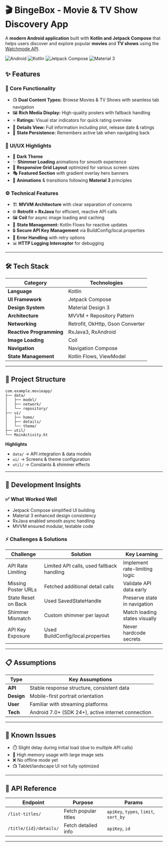 # 🎬 BingeBox - Movie & TV Show Discovery App

A **modern Android application** built with **Kotlin and Jetpack Compose** that helps users discover and explore popular **movies** and **TV shows** using the [Watchmode API](https://api.watchmode.com/).

![Android](https://img.shields.io/badge/Platform-Android-green.svg)
![Kotlin](https://img.shields.io/badge/Language-Kotlin-blue.svg)
![Jetpack Compose](https://img.shields.io/badge/UI-Jetpack%20Compose-4285F4.svg)
![Material 3](https://img.shields.io/badge/Design-Material%203-purple.svg)


## ✨ Features

### 🎯 Core Functionality

* 📺 **Dual Content Types:** Browse Movies & TV Shows with seamless tab navigation
* 🖼️ **Rich Media Display:** High-quality posters with fallback handling
* ⭐ **Ratings:** Visual star indicators for quick rating overview
* 📖 **Details View:** Full information including plot, release date & ratings
* 🔄 **State Persistence:** Remembers active tab when navigating back

### 🎨 UI/UX Highlights

* 🌙 **Dark Theme**
* ✨ **Shimmer Loading** animations for smooth experience
* 📱 **Responsive Grid Layout** optimized for various screen sizes
* 🎭 **Featured Section** with gradient overlay hero banners
* 💫 **Animations** & transitions following **Material 3** principles

### ⚙️ Technical Features

* 🏗️ **MVVM Architecture** with clear separation of concerns
* 🌐 **Retrofit + RxJava** for efficient, reactive API calls
* 🖼️ **Coil** for async image loading and caching
* 💾 **State Management:** Kotlin Flows for reactive updates
* 🔒 **Secure API Key Management** via BuildConfig/local.properties
* 🔄 **Error Handling** with retry options
* 📊 **HTTP Logging Interceptor** for debugging

---

## 🛠️ Tech Stack

| Category                 | Technologies                           |
| ------------------------ | -------------------------------------- |
| **Language**             | Kotlin                                 |
| **UI Framework**         | Jetpack Compose                        |
| **Design System**        | Material Design 3                      |
| **Architecture**         | MVVM + Repository Pattern              |
| **Networking**           | Retrofit, OkHttp, Gson Converter       |
| **Reactive Programming** | RxJava3, RxAndroid                     |
| **Image Loading**        | Coil                                   |
| **Navigation**           | Navigation Compose                     |
| **State Management**     | Kotlin Flows, ViewModel                |

---

## 🧱 Project Structure

```
com.example.movieapp/
├── data/
│   ├── model/
│   ├── network/
│   └── repository/
├── ui/
│   ├── home/
│   ├── details/
│   └── theme/
├── util/
└── MainActivity.kt
```

**Highlights**

* `data/` → API integration & data models
* `ui/` → Screens & theme configuration
* `util/` → Constants & shimmer effects

---


## 🧩 Development Insights

### ✅ What Worked Well

* Jetpack Compose simplified UI building
* Material 3 enhanced design consistency
* RxJava enabled smooth async handling
* MVVM ensured modular, testable code

### ⚡ Challenges & Solutions

| Challenge           | Solution                                  | Key Learning                  |
| ------------------- | ----------------------------------------- | ----------------------------- |
| API Rate Limiting   | Limited API calls, used fallback handling | Implement rate-limiting logic |
| Missing Poster URLs | Fetched additional detail calls           | Validate API data early       |
| State Reset on Back | Used SavedStateHandle                     | Preserve state in navigation  |
| Shimmer Mismatch    | Custom shimmer per layout                 | Match loading states visually |
| API Key Exposure    | Used BuildConfig/local.properties         | Never hardcode secrets        |

---

## 📋 Assumptions

| Type       | Key Assumptions                                    |
| ---------- | -------------------------------------------------- |
| **API**    | Stable response structure, consistent data         |
| **Design** | Mobile-first portrait orientation                  |
| **User**   | Familiar with streaming platforms                  |
| **Tech**   | Android 7.0+ (SDK 24+), active internet connection |

---

## 🐞 Known Issues

* ⏱️ Slight delay during initial load (due to multiple API calls)
* 💾 High memory usage with large image sets
* ❌ No offline mode yet
* 📺 Tablet/landscape UI not fully optimized

---

## 🔗 API Reference

| Endpoint               | Purpose              | Params                                |
| ---------------------- | -------------------- | ------------------------------------- |
| `/list-titles/`        | Fetch popular titles | `apiKey`, `types`, `limit`, `sort_by` |
| `/title/{id}/details/` | Fetch detailed info  | `apiKey`, `id`                        |

---

